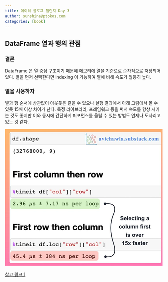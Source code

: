 ```yaml
---
title: 데이터 블로그 챌린지 Day 3
author: sunshine@ptokos.com
categories: [book]
---
```


## DataFrame 열과 행의 관점

### 결론
DataFrame 은 열 중심 구조이기 때문에 메모리에 열을 기준으로 순차적으로 저장되어있다.
열을 먼저 선택한다면 indexing 이 가능하여 열에 비해 속도가 월등히 높다.

### 열을 사용하자
열과 행 순서에 상관없이 아웃풋은 같을 수 있으나 실행 결과에서 아래 그림에서 볼 수 있듯 15배 이상 차이가 난다.
특정 라이브러리, 프레임워크 등을 써서 속도를 향상 시키는 것도 좋지만 이와 동시에 간단하게 퍼포먼스를 올릴 수 있는 방법도 언제나 도사리고 있는 것 같다.


![3-1.jpeg](/assets/img/daliy-blog-challenge/3-1.jpeg)


[참고 링크 1](https://www.linkedin.com/posts/avi-chawla_python-pandas-activity-7055461299865960448-Ow85)
